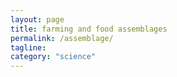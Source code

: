 ```yaml
---
layout: page
title: farming and food assemblages
permalink: /assemblage/
tagline: 
category: "science"
---
```

